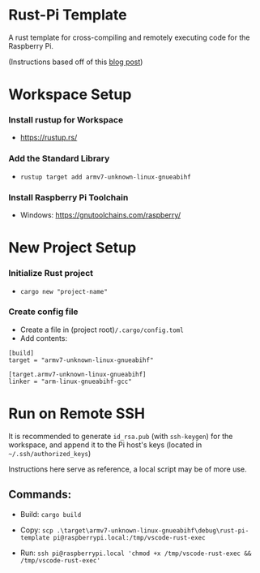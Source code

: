 # Rust-Pi Template

A rust template for cross-compiling and remotely executing code for the Raspberry Pi.

(Instructions based off of this [blog post](https://chacin.dev/blog/cross-compiling-rust-for-the-raspberry-pi/))

# Workspace Setup
### Install rustup for Workspace
- https://rustup.rs/

### Add the Standard Library
- `rustup target add armv7-unknown-linux-gnueabihf`

### Install Raspberry Pi Toolchain
- Windows: https://gnutoolchains.com/raspberry/

# New Project Setup

### Initialize Rust project
- `cargo new "project-name"`

### Create config file
- Create a file in (project root)`/.cargo/config.toml`
- Add contents:
```
[build]
target = "armv7-unknown-linux-gnueabihf"

[target.armv7-unknown-linux-gnueabihf]
linker = "arm-linux-gnueabihf-gcc"
```

# Run on Remote SSH

It is recommended to generate `id_rsa.pub` (with `ssh-keygen`) for the workspace, and append it to the Pi host's keys (located in `~/.ssh/authorized_keys`)

Instructions here serve as reference, a local script may be of more use.

## Commands:

- Build: `cargo build`

- Copy: `scp .\target\armv7-unknown-linux-gnueabihf\debug\rust-pi-template pi@raspberrypi.local:/tmp/vscode-rust-exec`

- Run: `ssh pi@raspberrypi.local 'chmod +x /tmp/vscode-rust-exec && /tmp/vscode-rust-exec'`